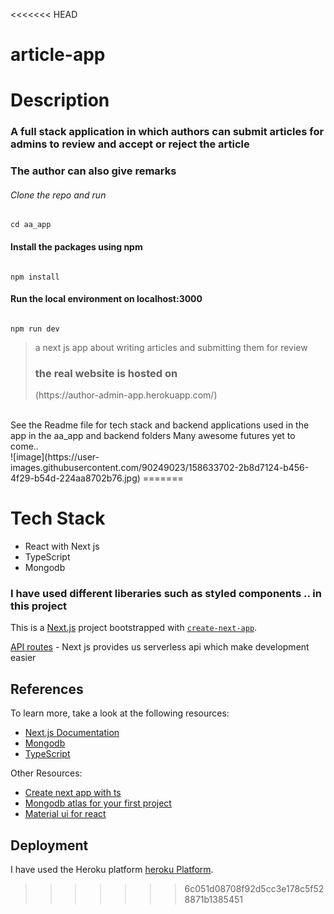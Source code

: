 <<<<<<< HEAD
<h1> article-app</h1>
<h1>Description</h1>
  <h3>A full stack application in which authors can submit articles for admins to review and accept or reject the
  article<h3>
  <h3>The author can also give remarks</h3>
<h6>Clone the repo and run</h6>
  
  ```
  cd aa_app
  
  ```
  <h4>Install the packages using npm</h4>
  
  ```
  
  npm install
  
  ```
  <h4>Run the local environment on localhost:3000</h4>
  
  ```
  
  npm run dev
  
  ```
<blockquote>a next js app about writing articles and submitting them for review
  
  <h3>the real website is hosted on</h3> (https://author-admin-app.herokuapp.com/)
</blockquote>
  <br>
<fotter>
  See the  Readme file for tech stack and backend applications used in the app in the aa_app and backend folders
  </fotter>
Many awesome futures yet to come..
  <br>
![image](https://user-images.githubusercontent.com/90249023/158633702-2b8d7124-b456-4f29-b54d-224aa8702b76.jpg)
=======
<h1>Tech Stack</h1>
<ul>
  <li>React with Next js </li>
  <li>TypeScript</li>
  <li>Mongodb</li>
</ul>
<h3>I have used different liberaries such as styled components .. in this project</h3>

This is a [Next.js](https://nextjs.org/) project bootstrapped with [`create-next-app`](https://github.com/vercel/next.js/tree/canary/packages/create-next-app).

[API routes](https://nextjs.org/docs/api-routes/introduction) - Next js provides us serverless api which make development easier


## References

To learn more, take a look at the following resources:

- [Next.js Documentation](https://nextjs.org/docs) 
- [Mongodb](https://www.mongodb.com/)
- [TypeScript](https://www.typescriptlang.org/)

Other Resources:
- [Create next app with ts](https://nextjs.org/docs/api-reference/create-next-app)
- [Mongodb atlas for your first project](https://www.mongodb.com/cloud/atlas)
- [Material ui for react](https://mui.com/)

## Deployment

I have used the Heroku platform [heroku Platform](https://dashboard.heroku.com/).

>>>>>>> 6c051d08708f92d5cc3e178c5f528871b1385451
